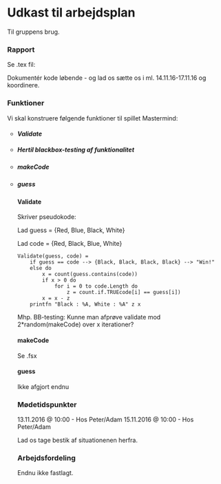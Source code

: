 <h1> Udkast til arbejdsplan </h1>
Til gruppens brug.

<h3> Rapport </h3>

Se .tex fil:

Dokumentér kode løbende - og lad os sætte os i ml. 14.11.16-17.11.16 og koordinere. 


<h3> Funktioner </h3>

Vi skal konstruere følgende funktioner til spillet Mastermind:

<ul style="list-style-type:circle">
	<li><h5> Validate
		<li><h5> Hertil blackbox-testing af funktionalitet </h5></li></h5></li>
	<li><h5> makeCode </h5></li>
	<li><h5> guess </h5></li>

<h4> Validate </h4>
Skriver pseudokode: 

Lad guess = {Red, Blue, Black, White}

Lad code = {Red, Black, Blue, White}

```{.sh}
Validate(guess, code) =
	if guess == code --> {Black, Black, Black, Black} --> "Win!"
	else do
		x = count(guess.contains(code))
		if x > 0 do
			for i = 0 to code.Length do
				z = count.if.TRUEcode[i] == guess[i])
		x = x - z
	printfn "Black : %A, White : %A" z x
```


Mhp. BB-testing: Kunne man afprøve validate mod 2*random(makeCode) over x iterationer?


<h4> makeCode </h4>

Se .fsx

<h4> guess </h4>

Ikke afgjort endnu

<h3> Mødetidspunkter </h3>

13.11.2016 @ 10:00  -  Hos Peter/Adam
15.11.2016 @ 10:00  -  Hos Peter/Adam

Lad os tage bestik af situationenen herfra. 

<h3> Arbejdsfordeling </h3>

Endnu ikke fastlagt. 